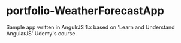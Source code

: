 # portfolio-WeatherForecastApp

Sample app written in AngulrJS 1.x based on 'Learn and Understand AngularJS' Udemy's course.
